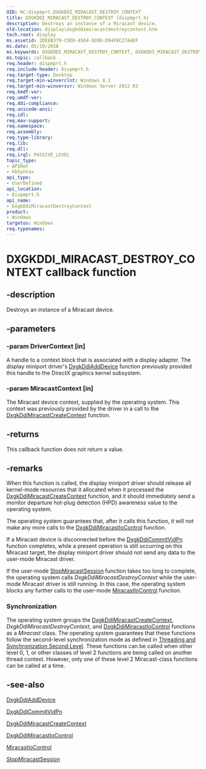 ```yaml
---
UID: NC:dispmprt.DXGKDDI_MIRACAST_DESTROY_CONTEXT
title: DXGKDDI_MIRACAST_DESTROY_CONTEXT (dispmprt.h)
description: Destroys an instance of a Miracast device.
old-location: display\dxgkddimiracastdestroycontext.htm
tech.root: display
ms.assetid: 2DEEB379-C9E8-45E4-920D-D94F8C27A4EF
ms.date: 05/10/2018
ms.keywords: DXGKDDI_MIRACAST_DESTROY_CONTEXT, DXGKDDI_MIRACAST_DESTROY_CONTEXT callback, DxgkDdiMiracastDestroyContext, DxgkDdiMiracastDestroyContext callback function [Display Devices], display.dxgkddimiracastdestroycontext, dispmprt/DxgkDdiMiracastDestroyContext
ms.topic: callback
req.header: dispmprt.h
req.include-header: Dispmprt.h
req.target-type: Desktop
req.target-min-winverclnt: Windows 8.1
req.target-min-winversvr: Windows Server 2012 R2
req.kmdf-ver: 
req.umdf-ver: 
req.ddi-compliance: 
req.unicode-ansi: 
req.idl: 
req.max-support: 
req.namespace: 
req.assembly: 
req.type-library: 
req.lib: 
req.dll: 
req.irql: PASSIVE_LEVEL
topic_type:
- APIRef
- kbSyntax
api_type:
- UserDefined
api_location:
- Dispmprt.h
api_name:
- DxgkDdiMiracastDestroyContext
product:
- Windows
targetos: Windows
req.typenames: 
---
```


# DXGKDDI_MIRACAST_DESTROY_CONTEXT callback function


## -description


Destroys an instance of a Miracast device.


## -parameters




### -param DriverContext [in]

A handle to a context block that is associated with a display adapter. The display miniport driver's <a href="https://docs.microsoft.com/windows-hardware/drivers/ddi/content/dispmprt/nc-dispmprt-dxgkddi_add_device">DxgkDdiAddDevice</a> function previously provided this handle to the DirectX graphics kernel subsystem.


### -param MiracastContext [in]

The Miracast device context, supplied by the operating system. This context was previously provided by the driver in a call to the <a href="https://docs.microsoft.com/windows-hardware/drivers/ddi/content/dispmprt/nc-dispmprt-dxgkddi_miracast_create_context">DxgkDdiMiracastCreateContext</a> function.


## -returns



This callback function does not return a value.




## -remarks



When this function is called, the display miniport driver should release all kernel-mode  resources that it allocated when it processed the <a href="https://docs.microsoft.com/windows-hardware/drivers/ddi/content/dispmprt/nc-dispmprt-dxgkddi_miracast_create_context">DxgkDdiMiracastCreateContext</a> function, and it should immediately send a monitor departure hot-plug detection (HPD) awareness value to the operating system.

The operating system guarantees that, after it calls this function, it will not make any more calls to the <a href="https://docs.microsoft.com/windows-hardware/drivers/ddi/content/dispmprt/nc-dispmprt-dxgkddi_miracast_handle_io_control">DxgkDdiMiracastIoControl</a> function.

If a Miracast device is disconnected before the <a href="https://docs.microsoft.com/windows-hardware/drivers/ddi/content/d3dkmddi/nc-d3dkmddi-dxgkddi_commitvidpn">DxgkDdiCommitVidPn</a> function completes, while a present operation is still occurring on this Miracast target, the display miniport driver should not send any data to the user-mode Miracast driver.

If the user-mode <a href="https://docs.microsoft.com/windows-hardware/drivers/ddi/content/netdispumdddi/nc-netdispumdddi-pfn_stop_miracast_session">StopMiracastSession</a> function takes too long to complete, the operating system calls <i>DxgkDdiMiracastDestroyContext</i> while the user-mode Miracast driver is still running. In this case, the operating system blocks any further calls to the user-mode <a href="https://docs.microsoft.com/windows-hardware/drivers/ddi/content/netdispumdddi/nc-netdispumdddi-pfn_miracast_io_control">MiracastIoControl</a> function.

<h3><a id="Synchronization"></a><a id="synchronization"></a><a id="SYNCHRONIZATION"></a>Synchronization</h3>
The operating system groups the <a href="https://docs.microsoft.com/windows-hardware/drivers/ddi/content/dispmprt/nc-dispmprt-dxgkddi_miracast_create_context">DxgkDdiMiracastCreateContext</a>, <i>DxgkDdiMiracastDestroyContext</i>, and <a href="https://docs.microsoft.com/windows-hardware/drivers/ddi/content/dispmprt/nc-dispmprt-dxgkddi_miracast_handle_io_control">DxgkDdiMiracastIoControl</a> functions as a <i>Miracast</i> class. The operating system guarantees that these functions follow the second-level synchronization mode as defined in <a href="https://docs.microsoft.com/windows-hardware/drivers/display/threading-and-synchronization-second-level">Threading and Synchronization Second Level</a>. These functions can be called when other level 0, 1, or other classes of level 2 functions are being called on another thread context. However, only one of these level 2 Miracast-class functions can be called at a time.




## -see-also




<a href="https://docs.microsoft.com/windows-hardware/drivers/ddi/content/dispmprt/nc-dispmprt-dxgkddi_add_device">DxgkDdiAddDevice</a>



<a href="https://docs.microsoft.com/windows-hardware/drivers/ddi/content/d3dkmddi/nc-d3dkmddi-dxgkddi_commitvidpn">DxgkDdiCommitVidPn</a>



<a href="https://docs.microsoft.com/windows-hardware/drivers/ddi/content/dispmprt/nc-dispmprt-dxgkddi_miracast_create_context">DxgkDdiMiracastCreateContext</a>



<a href="https://docs.microsoft.com/windows-hardware/drivers/ddi/content/dispmprt/nc-dispmprt-dxgkddi_miracast_handle_io_control">DxgkDdiMiracastIoControl</a>



<a href="https://docs.microsoft.com/windows-hardware/drivers/ddi/content/netdispumdddi/nc-netdispumdddi-pfn_miracast_io_control">MiracastIoControl</a>



<a href="https://docs.microsoft.com/windows-hardware/drivers/ddi/content/netdispumdddi/nc-netdispumdddi-pfn_stop_miracast_session">StopMiracastSession</a>
 

 

